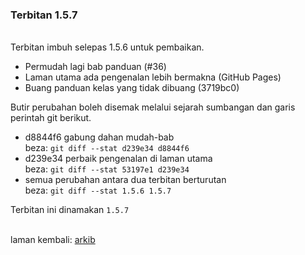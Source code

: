 ### Terbitan 1.5.7

&nbsp;  
Terbitan imbuh selepas 1.5.6 untuk pembaikan.

- Permudah lagi bab panduan (#36)
- Laman utama ada pengenalan lebih bermakna (GitHub Pages)
- Buang panduan kelas yang tidak dibuang (3719bc0)

Butir perubahan boleh disemak melalui sejarah sumbangan
dan garis perintah git berikut.

- d8844f6 gabung dahan mudah-bab  
beza: `git diff --stat d239e34 d8844f6`
- d239e34 perbaik pengenalan di laman utama  
beza: `git diff --stat 53197e1 d239e34`
- semua perubahan antara dua terbitan berturutan  
beza: `git diff --stat 1.5.6 1.5.7`

Terbitan ini dinamakan `1.5.7`

&nbsp;  
laman kembali: [arkib][0]

  [0]: ../index.md
